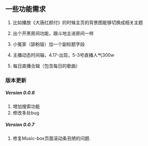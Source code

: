 ## 一些功能需求

1. 比如播放《大唐红颜付》的时候主页的背景图能够切换成相关主题

2. 出个开黑房间功能，跟斗地主进房间一样

3. 小冤家（舔粉版）加一个副标题字段

4. 主播动态时间轴，4.17-出现，5-3号直播人气300w

5. 每日直播合辑（包含每日的歌曲）

### 版本更新

##### Version 0.0.6
1. 增加搜索功能
2. 修改多处bug

##### Version 0.0.7
1. 修复Music-box页面滚动条丑陋的问题.
